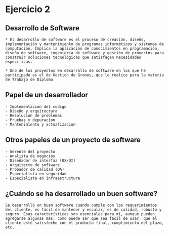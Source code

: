 # Ejercicio 2

 ## Desarrollo de Software

    * El desarrollo de software es el proceso de creación, diseño, implementación y mantenimiento de programas informáticos y sistemas de computación. Implica la aplicación de conocimientos en programación, diseño de software, ingeniería de software y gestión de proyectos para construir soluciones tecnológicas que satisfagan necesidades específicas.

    * Uno de los proyectos en desarrollo de software en los que he participado es el de Gestion de Granos, que lo realice para la materia de Trabajo de Diploma

 ## Papel de un desarrollador

    - Implementacion del codigo
    - Diseño y arquitectura
    - Resolucion de problemas
    - Pruebas y depuracion
    - Mantenimiento y actualizacion

 ## Otros papeles de un proyecto de software
    
    - Gerente del proyecto
    - Analista de negocios
    - Diseñador de interfaz (UX/UI)
    - Arquitecto de software
    - Probador de calidad (QA)
    - Especialista en seguridad
    - Especialista en infraestructura

 ## ¿Cuándo se ha desarrollado un buen software?

    Se desarrolló un buen software cuando cumple con los requerimientos del cliente, es fácil de mantener y escalar, es de calidad, robusto y seguro. Esas características son esenciales para mí, aunque pueden agregarse algunas más, como puede ser que sea fácil de usar, que el cliente esté satisfecho con el producto final, cumplimiento del plazo, etc.     